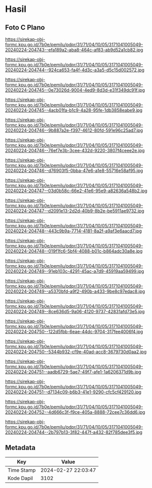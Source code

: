 # Hasil

## Foto C Plano

https://sirekap-obj-formc.kpu.go.id/7b0e/pemilu/pdpr/31/71/04/10/05/3171041005049-20240224-204743--efa189a2-aba8-464c-af83-ab9d52a1cb82.jpg

https://sirekap-obj-formc.kpu.go.id/7b0e/pemilu/pdpr/31/71/04/10/05/3171041005049-20240224-204744--924ca653-fa4f-4d3c-a3a5-d5c15d002572.jpg

https://sirekap-obj-formc.kpu.go.id/7b0e/pemilu/pdpr/31/71/04/10/05/3171041005049-20240224-204745--0e73026d-9004-4ed9-8d3d-e31f349dc91f.jpg

https://sirekap-obj-formc.kpu.go.id/7b0e/pemilu/pdpr/31/71/04/10/05/3171041005049-20240224-204745--4acb01fa-b1c9-4a28-95fe-1db3858eabe9.jpg

https://sirekap-obj-formc.kpu.go.id/7b0e/pemilu/pdpr/31/71/04/10/05/3171041005049-20240224-204746--9b887a2e-f397-4612-80fd-591e96c25ad7.jpg

https://sirekap-obj-formc.kpu.go.id/7b0e/pemilu/pdpr/31/71/04/10/05/3171041005049-20240224-204746--76ef7e3b-3cee-432d-9220-3807f4ceee2e.jpg

https://sirekap-obj-formc.kpu.go.id/7b0e/pemilu/pdpr/31/71/04/10/05/3171041005049-20240224-204746--d76903f5-0bba-47e6-a1e8-55716e58af95.jpg

https://sirekap-obj-formc.kpu.go.id/7b0e/pemilu/pdpr/31/71/04/10/05/3171041005049-20240224-204747--03d0b58c-66e2-41e6-95e9-a82636a548b2.jpg

https://sirekap-obj-formc.kpu.go.id/7b0e/pemilu/pdpr/31/71/04/10/05/3171041005049-20240224-204747--d2091e13-2d2d-40b9-8b2e-be5911ae9732.jpg

https://sirekap-obj-formc.kpu.go.id/7b0e/pemilu/pdpr/31/71/04/10/05/3171041005049-20240224-204748--443c9b9a-7714-4181-8a2f-a9af3e6aacd7.jpg

https://sirekap-obj-formc.kpu.go.id/7b0e/pemilu/pdpr/31/71/04/10/05/3171041005049-20240224-204748--019f1fc6-5bf4-4088-b01c-b864adc30a8e.jpg

https://sirekap-obj-formc.kpu.go.id/7b0e/pemilu/pdpr/31/71/04/10/05/3171041005049-20240224-204749--91eb103c-4291-45ac-a7d9-45919aa59499.jpg

https://sirekap-obj-formc.kpu.go.id/7b0e/pemilu/pdpr/31/71/04/10/05/3171041005049-20240224-204749--a5370bfd-a9f2-490b-a433-9be8c97edac8.jpg

https://sirekap-obj-formc.kpu.go.id/7b0e/pemilu/pdpr/31/71/04/10/05/3171041005049-20240224-204749--8ce636d5-9a06-4120-9737-42831afd73e5.jpg

https://sirekap-obj-formc.kpu.go.id/7b0e/pemilu/pdpr/31/71/04/10/05/3171041005049-20240224-204750--122d5fbb-6eae-44dc-9704-317fee4006f4.jpg

https://sirekap-obj-formc.kpu.go.id/7b0e/pemilu/pdpr/31/71/04/10/05/3171041005049-20240224-204750--5344b932-cf9e-40ad-acc8-3679730d0aa2.jpg

https://sirekap-obj-formc.kpu.go.id/7b0e/pemilu/pdpr/31/71/04/10/05/3171041005049-20240224-204751--aadb6729-5ae7-49f7-afe1-1a6206371d9b.jpg

https://sirekap-obj-formc.kpu.go.id/7b0e/pemilu/pdpr/31/71/04/10/05/3171041005049-20240224-204751--d7134c09-b6b3-41e1-9290-cfc5cf429120.jpg

https://sirekap-obj-formc.kpu.go.id/7b0e/pemilu/pdpr/31/71/04/10/05/3171041005049-20240224-204752--4d666c3f-f9ce-405a-8888-72cee7c36dd6.jpg

https://sirekap-obj-formc.kpu.go.id/7b0e/pemilu/pdpr/31/71/04/10/05/3171041005049-20240224-204744--2b797b13-3f82-447f-a432-82f785dee3f5.jpg


## Metadata

| Key        | Value               |
| ---------- | ------------------- |
| Time Stamp | 2024-02-27 22:03:47 |
| Kode Dapil | 3102                |



